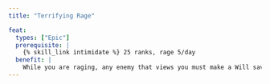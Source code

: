 ```yaml
---
title: "Terrifying Rage"

feat:
  types: ["Epic"]
  prerequisite: |
    {% skill_link intimidate %} 25 ranks, rage 5/day
  benefit: |
    While you are raging, any enemy that views you must make a Will save opposed by your Intimidate check of become panicked (if it have HD less than your character level) or shaken (if it has HD equal to or up to twice your character level) for {% die_roll 4 6 0 %} rounds. An enemy with Hit Dice greater than twice your character level is not affected by this feat.
---
```

